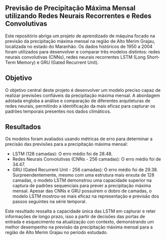 ## Previsão de Precipitação Máxima Mensal utilizando Redes Neurais Recorrentes e Redes Convolutivas
Este repositório abriga um projeto de aprendizado de máquina focado na previsão da precipitação máxima mensal na região de Alto Merim Grajau, localizada no estado do Maranhão. Os dados históricos de 1950 a 2004 foram utilizados para desenvolver e comparar três modelos distintos: redes neurais convolutivas (CNNs), redes neurais recorrentes LSTM (Long Short-Term Memory) e GRU (Gated Recurrent Unit).

## Objetivo
O objetivo central deste projeto é desenvolver um modelo preciso capaz de realizar previsões confiáveis da precipitação máxima mensal. A abordagem adotada engloba a análise e comparação de diferentes arquiteturas de redes neurais, permitindo a identificação da mais eficaz para capturar os padrões temporais presentes nos dados climáticos.

## Resultados
Os modelos foram avaliados usando métricas de erro para determinar a precisão das previsões para a precipitação máxima mensal:

- LSTM (128 camadas): O erro médio foi de 28.48.
- Redes Neurais Convolutivas (CNNs - 256 camadas): O erro médio foi de 34.47.
- GRU (Gated Recurrent Unit - 256 camadas): O erro médio foi de 29.38.
Surpreendentemente, mesmo com uma estrutura mais enxuta de 128 camadas, o modelo LSTM demonstrou uma capacidade superior na captura de padrões sequenciais para prever a precipitação máxima mensal. Apesar das CNNs e GRU possuírem o dobro de camadas, o modelo LSTM mostrou-se mais eficaz na representação e previsão dos passos seguintes na série temporal.

Este resultado ressalta a capacidade única das LSTM em capturar e reter informações de longo prazo, isso a partir de decisões das portas de entrada e esquecimento na atualização con contexto, demonstrando um melhor desempenho na previsão da precipitação máxima mensal para a região de Alto Merim Grajau no período estudado.
